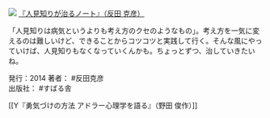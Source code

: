 [![](https://images-fe.ssl-images-amazon.com/images/I/51IOC6doS1L._SL160_.jpg)](http://www.amazon.co.jp/exec/obidos/ASIN/4799103091/choiyaki81-22/ref=nosim)
[『人見知りが治るノート』（反田 克彦）](http://www.amazon.co.jp/exec/obidos/ASIN/4799103091/choiyaki81-22/ref=nosim)

「人見知りは病気というよりも考え方のクセのようなもの」。考え方を一気に変えるのは難しいけど、できることからコツコツと実践して行く。そんな風にやっていけば、人見知りもなくなっていくんかも。ちょっとずつ、治していきたいね。

発行：2014
著者： #反田克彦  
出版社： #すばる舎

[[Y『勇気づけの方法 アドラー心理学を語る』（野田 俊作）]]